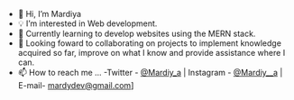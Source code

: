 - 👋 Hi, I’m Mardiya
- 💡 I’m interested in Web development.
- 🌱 Currently learning to develop websites using the MERN stack. 
- 🔌 Looking foward to collaborating on projects to implement knowledge acquired so far, improve on what I know and provide assistance where I can.
- 📫 How to reach me ... -Twitter - [@Mardiy_a](https://www.twitter.com/Mardiy_a) | Instagram - [@Mardiy__a](https://www.instagram.com/mardy_devs) | E-mail- mardydev@gmail.com]

<!---
Mardiya07/Mardiya07 is a ✨ special ✨ repository because its `README.md` (this file) appears on your GitHub profile.
You can click the Preview link to take a look at your changes.
--->

